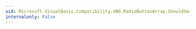 ```yaml
---
uid: Microsoft.VisualBasic.Compatibility.VB6.RadioButtonArray.ShouldSerializeIndex(System.Windows.Forms.RadioButton)
internalonly: False
---
```

